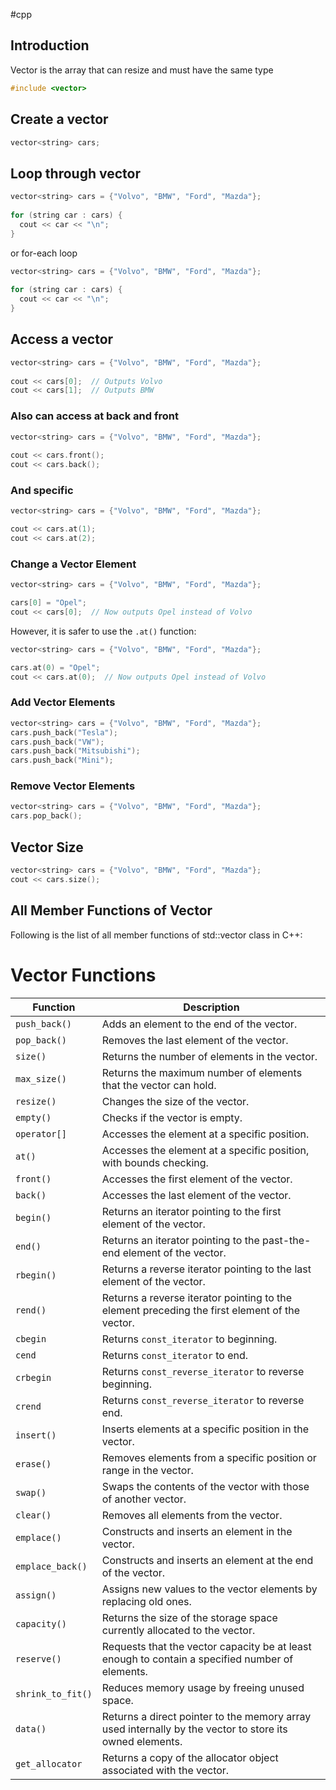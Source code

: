 #cpp 
## Introduction
Vector is the array that can resize and must have the same type
```cpp
#include <vector>
```
## Create a vector
```cpp
vector<string> cars;
```
## Loop through vector
```cpp 
vector<string> cars = {"Volvo", "BMW", "Ford", "Mazda"};  
   
for (string car : cars) {  
  cout << car << "\n";  
}
```
or for-each loop
```cpp
vector<string> cars = {"Volvo", "BMW", "Ford", "Mazda"};  
  
for (string car : cars) {  
  cout << car << "\n";  
}
```
## Access a vector
```cpp
vector<string> cars = {"Volvo", "BMW", "Ford", "Mazda"};  
  
cout << cars[0];  // Outputs Volvo  
cout << cars[1];  // Outputs BMW
```
### Also can access at back and front
```cpp 
vector<string> cars = {"Volvo", "BMW", "Ford", "Mazda"};  
  
cout << cars.front();  
cout << cars.back();
```
### And specific
```cpp
vector<string> cars = {"Volvo", "BMW", "Ford", "Mazda"}; 

cout << cars.at(1);   
cout << cars.at(2);
```
### Change a Vector Element
```cpp
vector<string> cars = {"Volvo", "BMW", "Ford", "Mazda"}; 

cars[0] = "Opel";  
cout << cars[0];  // Now outputs Opel instead of Volvo
```
However, it is safer to use the `.at()` function:
```cpp
vector<string> cars = {"Volvo", "BMW", "Ford", "Mazda"};

cars.at(0) = "Opel";  
cout << cars.at(0);  // Now outputs Opel instead of Volvo
```
### Add Vector Elements
```cpp
vector<string> cars = {"Volvo", "BMW", "Ford", "Mazda"};  
cars.push_back("Tesla");  
cars.push_back("VW");  
cars.push_back("Mitsubishi");  
cars.push_back("Mini");
```

### Remove Vector Elements
```cpp
vector<string> cars = {"Volvo", "BMW", "Ford", "Mazda"};  
cars.pop_back();
```

## Vector Size
```cpp
vector<string> cars = {"Volvo", "BMW", "Ford", "Mazda"};  
cout << cars.size();
```

## All Member Functions of Vector

Following is the list of all member functions of std::vector class in C++:
# Vector Functions

| Function        | Description |
|---------------|-------------|
| `push_back()` | Adds an element to the end of the vector. |
| `pop_back()` | Removes the last element of the vector. |
| `size()` | Returns the number of elements in the vector. |
| `max_size()` | Returns the maximum number of elements that the vector can hold. |
| `resize()` | Changes the size of the vector. |
| `empty()` | Checks if the vector is empty. |
| `operator[]` | Accesses the element at a specific position. |
| `at()` | Accesses the element at a specific position, with bounds checking. |
| `front()` | Accesses the first element of the vector. |
| `back()` | Accesses the last element of the vector. |
| `begin()` | Returns an iterator pointing to the first element of the vector. |
| `end()` | Returns an iterator pointing to the past-the-end element of the vector. |
| `rbegin()` | Returns a reverse iterator pointing to the last element of the vector. |
| `rend()` | Returns a reverse iterator pointing to the element preceding the first element of the vector. |
| `cbegin` | Returns `const_iterator` to beginning. |
| `cend` | Returns `const_iterator` to end. |
| `crbegin` | Returns `const_reverse_iterator` to reverse beginning. |
| `crend` | Returns `const_reverse_iterator` to reverse end. |
| `insert()` | Inserts elements at a specific position in the vector. |
| `erase()` | Removes elements from a specific position or range in the vector. |
| `swap()` | Swaps the contents of the vector with those of another vector. |
| `clear()` | Removes all elements from the vector. |
| `emplace()` | Constructs and inserts an element in the vector. |
| `emplace_back()` | Constructs and inserts an element at the end of the vector. |
| `assign()` | Assigns new values to the vector elements by replacing old ones. |
| `capacity()` | Returns the size of the storage space currently allocated to the vector. |
| `reserve()` | Requests that the vector capacity be at least enough to contain a specified number of elements. |
| `shrink_to_fit()` | Reduces memory usage by freeing unused space. |
| `data()` | Returns a direct pointer to the memory array used internally by the vector to store its owned elements. |
| `get_allocator` | Returns a copy of the allocator object associated with the vector. |


